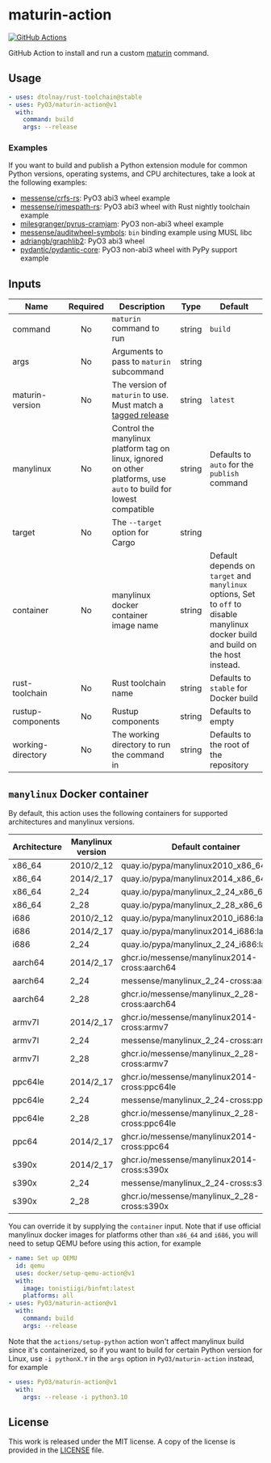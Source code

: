 # maturin-action

[![GitHub Actions](https://github.com/PyO3/maturin-action/actions/workflows/test.yml/badge.svg)](https://github.com/PyO3/maturin-action/actions?query=workflow%3ATest)

GitHub Action to install and run a custom [maturin](https://github.com/PyO3/maturin) command. 

## Usage

```yaml
- uses: dtolnay/rust-toolchain@stable
- uses: PyO3/maturin-action@v1
  with:
    command: build
    args: --release
```

### Examples

If you want to build and publish a Python extension module for common Python versions, operating systems, and CPU architectures, 
take a look at the following examples:

* [messense/crfs-rs](https://github.com/messense/crfs-rs/blob/main/.github/workflows/Python.yml): PyO3 abi3 wheel example
* [messense/rjmespath-rs](https://github.com/messense/rjmespath-py/blob/main/.github/workflows/CI.yml): PyO3 abi3 wheel with Rust nightly toolchain example
* [milesgranger/pyrus-cramjam](https://github.com/milesgranger/pyrus-cramjam/blob/master/.github/workflows/CI.yml): PyO3 non-abi3 wheel example
* [messense/auditwheel-symbols](https://github.com/messense/auditwheel-symbols/blob/master/.github/workflows/CI.yml): `bin` binding example using MUSL libc
* [adriangb/graphlib2](https://github.com/adriangb/graphlib2/blob/main/.github/workflows/python.yaml): PyO3 abi3 wheel
* [pydantic/pydantic-core](https://github.com/pydantic/pydantic-core/blob/main/.github/workflows/ci.yml): PyO3 non-abi3 wheel with PyPy support example

## Inputs

| Name              | Required | Description                                                                                                        | Type   | Default                                                                                                                            |
| ----------------- | :------: | ------------------------------------------------------------------------------------------------------------------ | ------ | ---------------------------------------------------------------------------------------------------------------------------------- |
| command           |    No    | `maturin` command to run                                                                                           | string | `build`                                                                                                                            |
| args              |    No    | Arguments to pass to `maturin` subcommand                                                                          | string |                                                                                                                                    |
| maturin-version   |    No    | The version of `maturin` to use. Must match a [tagged release]                                                     | string | `latest`                                                                                                                           |
| manylinux         |    No    | Control the manylinux platform tag on linux, ignored on other platforms, use `auto` to build for lowest compatible | string | Defaults to `auto` for the `publish` command                                                                                       |
| target            |    No    | The `--target` option for Cargo                                                                                    | string |                                                                                                                                    |
| container         |    No    | manylinux docker container image name                                                                              | string | Default depends on `target` and `manylinux` options, Set to `off` to disable manylinux docker build and build on the host instead. |
| rust-toolchain    |    No    | Rust toolchain name                                                                                                | string | Defaults to `stable` for Docker build                                                                                              |
| rustup-components |    No    | Rustup components                                                                                                  | string | Defaults to empty                                                                                                                  |
| working-directory |    No    | The working directory to run the command in                                                                        | string | Defaults to the root of the repository                                                                                             |


## `manylinux` Docker container

By default, this action uses the following containers for supported architectures and manylinux versions.

| Architecture | Manylinux version | Default container                             |
| ------------ | ----------------- | --------------------------------------------- |
| x86_64       | 2010/2_12         | quay.io/pypa/manylinux2010_x86_64:latest      |
| x86_64       | 2014/2_17         | quay.io/pypa/manylinux2014_x86_64:latest      |
| x86_64       | 2_24              | quay.io/pypa/manylinux_2_24_x86_64:latest     |
| x86_64       | 2_28              | quay.io/pypa/manylinux_2_28_x86_64:latest     |
| i686         | 2010/2_12         | quay.io/pypa/manylinux2010_i686:latest        |
| i686         | 2014/2_17         | quay.io/pypa/manylinux2014_i686:latest        |
| i686         | 2_24              | quay.io/pypa/manylinux_2_24_i686:latest       |
| aarch64      | 2014/2_17         | ghcr.io/messense/manylinux2014-cross:aarch64  |
| aarch64      | 2_24              | messense/manylinux_2_24-cross:aarch64         |
| aarch64      | 2_28              | ghcr.io/messense/manylinux_2_28-cross:aarch64 |
| armv7l       | 2014/2_17         | ghcr.io/messense/manylinux2014-cross:armv7    |
| armv7l       | 2_24              | messense/manylinux_2_24-cross:armv7           |
| armv7l       | 2_28              | ghcr.io/messense/manylinux_2_28-cross:armv7   |
| ppc64le      | 2014/2_17         | ghcr.io/messense/manylinux2014-cross:ppc64le  |
| ppc64le      | 2_24              | messense/manylinux_2_24-cross:ppc64le         |
| ppc64le      | 2_28              | ghcr.io/messense/manylinux_2_28-cross:ppc64le |
| ppc64        | 2014/2_17         | ghcr.io/messense/manylinux2014-cross:ppc64    |
| s390x        | 2014/2_17         | ghcr.io/messense/manylinux2014-cross:s390x    |
| s390x        | 2_24              | messense/manylinux_2_24-cross:s390x           |
| s390x        | 2_28              | ghcr.io/messense/manylinux_2_28-cross:s390x   |

You can override it by supplying the `container` input.
Note that if use official manylinux docker images for platforms other than `x86_64` and `i686`,
you will need to setup QEMU before using this action, for example

```yaml
- name: Set up QEMU
  id: qemu
  uses: docker/setup-qemu-action@v1
  with:
    image: tonistiigi/binfmt:latest
    platforms: all
- uses: PyO3/maturin-action@v1
  with:
    command: build
    args: --release
```

Note that the `actions/setup-python` action won't affect manylinux build since it's containerized,
so if you want to build for certain Python version for Linux, use `-i pythonX.Y` in the `args` option in
`PyO3/maturin-action` instead, for example

```yaml
- uses: PyO3/maturin-action@v1
  with:
    args: --release -i python3.10
```

## License

This work is released under the MIT license. A copy of the license is provided in the [LICENSE](./LICENSE) file.

[tagged release]: https://github.com/PyO3/maturin/releases

